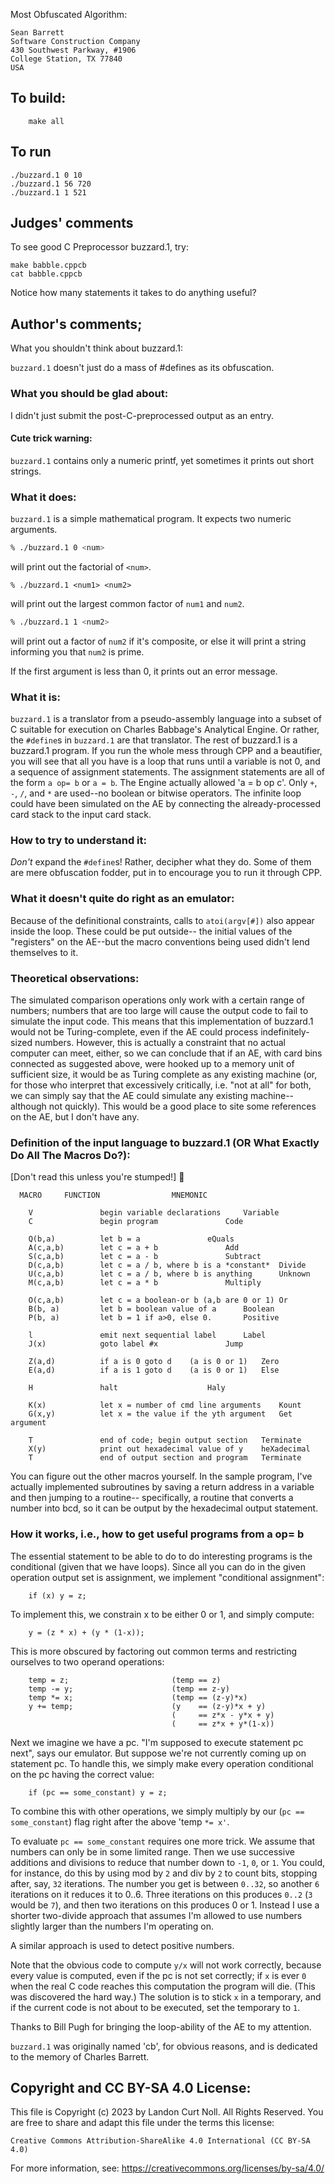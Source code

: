 Most Obfuscated Algorithm:

	Sean Barrett
	Software Construction Company
	430 Southwest Parkway, #1906
	College Station, TX 77840
	USA


## To build:

        make all

## To run

	./buzzard.1 0 10
	./buzzard.1 56 720
	./buzzard.1 1 521

## Judges' comments

To see good C Preprocessor buzzard.1, try:

	make babble.cppcb
	cat babble.cppcb
    
Notice how many statements it takes to do anything useful?

## Author's comments;

What you shouldn't think about buzzard.1:

`buzzard.1` doesn't just do a mass of #defines as its obfuscation.


### What you should be glad about:

I didn't just submit the post-C-preprocessed output as an entry.

#### Cute trick warning:

`buzzard.1` contains only a numeric printf, yet sometimes it prints out
short strings.


### What it does:

`buzzard.1` is a simple mathematical program. It expects two numeric
arguments.

```sh
% ./buzzard.1 0 <num>
```

will print out the factorial of `<num>`.

```
% ./buzzard.1 <num1> <num2>
```

will print out the largest common factor of `num1` and `num2`.

```sh
% ./buzzard.1 1 <num2>
```

will print out a factor of `num2` if it's composite, or else
it will print a string informing you that `num2` is prime.

If the first argument is less than 0, it prints out an
error message.


### What it is:

`buzzard.1` is a translator from a pseudo-assembly language into a subset of C
suitable for execution on Charles Babbage's Analytical Engine.  Or rather, the
`#define`s in `buzzard.1` are that translator.  The rest of buzzard.1 is a
buzzard.1 program.  If you run the whole mess through CPP and a beautifier, you
will see that all you have is a loop that runs until a variable is not 0, and a
sequence of assignment statements.  The assignment statements are all of the
form `a op= b` or `a = b`.  The Engine actually allowed 'a = b op c'.  Only `+`,
`-`, `/`, and `*` are used--no boolean or bitwise operators.  The infinite loop
could have been simulated on the AE by connecting the already-processed card
stack to the input card stack.


### How to try to understand it:

*Don't* expand the `#define`s!  Rather, decipher what they do.
Some of them are mere obfuscation fodder, put in to encourage
you to run it through CPP.


### What it doesn't quite do right as an emulator:

Because of the definitional constraints, calls to `atoi(argv[#])` also appear
inside the loop.  These could be put outside-- the initial values of the
"registers" on the AE--but the macro conventions being used didn't lend
themselves to it.


### Theoretical observations:

The simulated comparison operations only work with a certain
range of numbers; numbers that are too large will cause the
output code to fail to simulate the input code.  This means
that this implementation of buzzard.1 would not be Turing-complete,
even if the AE could process indefinitely-sized numbers.
However, this is actually a constraint that no actual computer
can meet, either, so we can conclude that if an AE, with
card bins connected as suggested above, were hooked up to
a memory unit of sufficient size, it would be as Turing
complete as any existing machine (or, for those who
interpret that excessively critically, i.e. "not at all" for
both, we can simply say that the AE could simulate any
existing machine--although not quickly).  This would be a
good place to site some references on the AE, but I don't
have any.


### Definition of the input language to buzzard.1 (OR What Exactly Do All The Macros Do?):

[Don't read this unless you're stumped!]


	  MACRO		FUNCTION				MNEMONIC

	    V               begin variable declarations		Variable
	    C               begin program				Code

	    Q(b,a)          let b = a				eQuals
	    A(c,a,b)        let c = a + b				Add
	    S(c,a,b)        let c = a - b				Subtract
	    D(c,a,b)        let c = a / b, where b is a *constant*  Divide
	    U(c,a,b)        let c = a / b, where b is anything      Unknown
	    M(c,a,b)        let c = a * b				Multiply

	    O(c,a,b)        let c = a boolean-or b (a,b are 0 or 1) Or
	    B(b, a)         let b = boolean value of a		Boolean
	    P(b, a)         let b = 1 if a>0, else 0.		Positive

	    l               emit next sequential label		Label
	    J(x)            goto label #x				Jump

	    Z(a,d)          if a is 0 goto d    (a is 0 or 1)	Zero
	    E(a,d)          if a is 1 goto d    (a is 0 or 1)	Else

	    H               halt					Haly

	    K(x)            let x = number of cmd line arguments	Kount
	    G(x,y)          let x = the value if the yth argument   Get argument

	    T               end of code; begin output section	Terminate
	    X(y)            print out hexadecimal value of y	heXadecimal
	    T               end of output section and program	Terminate

You can figure out the other macros yourself.  In the sample program, I've
actually implemented subroutines by saving a return address in a variable and
then jumping to a routine-- specifically, a routine that converts a number into
bcd, so it can be output by the hexadecimal output statement.


### How it works, i.e., how to get useful programs from a op= b

The essential statement to be able to do to do interesting
programs is the conditional (given that we have loops).
Since all you can do in the given operation output set is
assignment, we implement "conditional assignment":

        if (x) y = z;

To implement this, we constrain x to be either 0 or 1, and
simply compute:

        y = (z * x) + (y * (1-x));

This is more obscured by factoring out common terms and restricting
ourselves to two operand operations:

        temp = z;                       (temp == z)
        temp -= y;                      (temp == z-y)
        temp *= x;                      (temp == (z-y)*x)
        y += temp;                      (y    == (z-y)*x + y)
                                        (     == z*x - y*x + y)
                                        (     == z*x + y*(1-x))

Next we imagine we have a pc.  "I'm supposed to execute statement
pc next", says our emulator.  But suppose we're not currently
coming up on statement pc.  To handle this, we simply make every
operation conditional on the pc having the correct value:

        if (pc == some_constant) y = z;

To combine this with other operations, we simply multiply by our
(`pc == some_constant`) flag right after the above 'temp `*= x'`.

To evaluate `pc == some_constant` requires one more trick.  We assume that
numbers can only be in some limited range.  Then we use successive additions and
divisions to reduce that number down to `-1`, `0`, or `1`.  You could, for
instance, do this by using mod by `2` and div by `2` to count bits, stopping
after, say, `32` iterations.  The number you get is between `0..32`, so another
`6` iterations on it reduces it to 0..6.  Three iterations on this produces
`0..2` (`3` would be `7`), and then two iterations on this produces 0 or 1.
Instead I use a shorter two-divide approach that assumes I'm allowed to use
numbers slightly larger than the numbers I'm operating on.

A similar approach is used to detect positive numbers.

Note that the obvious code to compute `y/x` will not work correctly,
because every value is computed, even if the pc is not set correctly;
if `x` is ever `0` when the real C code reaches this computation the
program will die.  (This was discovered the hard way.)  The solution
is to stick `x` in a temporary, and if the current code is not about
to be executed, set the temporary to `1`.

Thanks to Bill Pugh for bringing the loop-ability of the AE to
my attention.

`buzzard.1` was originally named 'cb', for obvious reasons, and is
dedicated to the memory of Charles Barrett.

## Copyright and CC BY-SA 4.0 License:

This file is Copyright (c) 2023 by Landon Curt Noll.  All Rights Reserved.
You are free to share and adapt this file under the terms this license:

    Creative Commons Attribution-ShareAlike 4.0 International (CC BY-SA 4.0)

For more information, see: https://creativecommons.org/licenses/by-sa/4.0/
